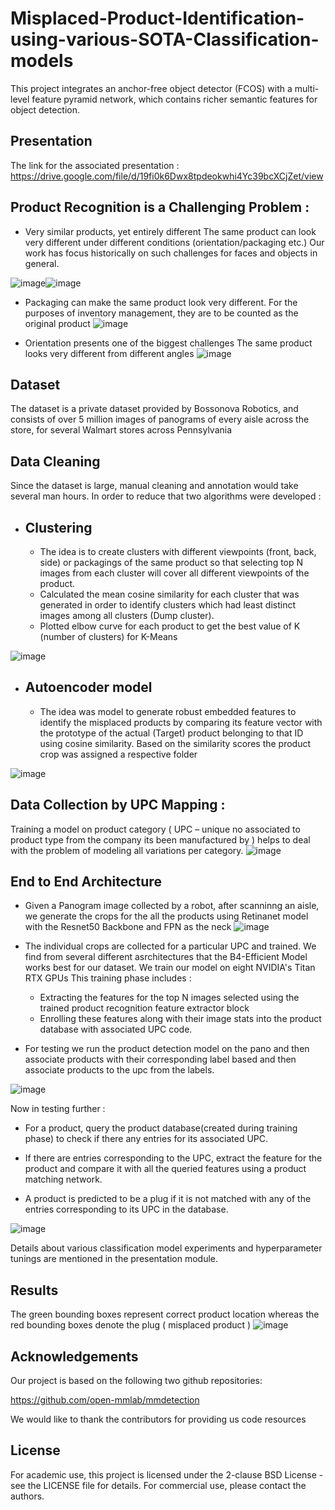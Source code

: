 # Misplaced-Product-Identification-using-various-SOTA-Classification-models

This project integrates an anchor-free object detector (FCOS) with a multi-level feature pyramid network, which contains richer semantic features for object detection.

## Presentation

The link for the associated presentation : https://drive.google.com/file/d/19fi0k6Dwx8tpdeokwhi4Yc39bcXCjZet/view

## Product Recognition is a Challenging Problem :
- Very similar products, yet entirely different
The same product can look very different under different conditions (orientation/packaging etc.) 
Our work has focus historically on such challenges for faces and objects in general.

![image](https://user-images.githubusercontent.com/54212099/115286524-29107500-a11d-11eb-9b09-e7527f99efdd.png)![image](https://user-images.githubusercontent.com/54212099/115286554-30d01980-a11d-11eb-9d16-bc15b80e5c0b.png)

- Packaging can make the same product look very different.
For the purposes of inventory management, they are to be counted as the original product
![image](https://user-images.githubusercontent.com/54212099/115286353-fa929a00-a11c-11eb-879e-a51feceb6438.png)

- Orientation presents one of the biggest challenges
The same product looks very different from different angles
![image](https://user-images.githubusercontent.com/54212099/115286661-4ba28e00-a11d-11eb-99f1-86ee13d60f83.png)

## Dataset

The dataset is a private dataset provided by Bossonova Robotics, and consists of over 5 million images of panograms of every aisle across the store, for several Walmart stores across Pennsylvania

## Data Cleaning

Since the dataset is large, manual cleaning and annotation would take several man hours. In order to reduce that two algorithms were developed :
 - ## Clustering
    - The idea is to create clusters with different viewpoints (front, back, side) or packagings of the same product so that selecting top N images from each cluster will cover all different viewpoints of the product.
    - Calculated the mean cosine similarity for each cluster that was generated in order to identify clusters which had least distinct images among all clusters (Dump cluster).
    - Plotted elbow curve for each product to get the best value of K (number of clusters) for K-Means

![image](https://user-images.githubusercontent.com/54212099/115292866-8d830280-a124-11eb-8376-10aa9bf3301e.png)

- ## Autoencoder model
  - The idea was model to generate robust embedded features to identify the misplaced products by comparing its feature vector with the prototype of the actual (Target) product belonging to that ID using cosine similarity. Based on the similarity scores the product crop was assigned a respective folder

![image](https://user-images.githubusercontent.com/54212099/115293005-c622dc00-a124-11eb-9f9f-120b8112bb25.png)


## Data Collection by UPC Mapping :

Training a model on product category ( UPC – unique no associated to product type from the company its been manufactured by ) helps to deal with the problem of modeling all variations per category.
![image](https://user-images.githubusercontent.com/54212099/115287083-d97e7900-a11d-11eb-9117-23a3dd57cf8c.png)

## End to End Architecture 
- Given a Panogram image collected by a robot, after scanninng an aisle, we generate the crops for the all the products using Retinanet model with the Resnet50 Backbone and FPN as the neck
![image](https://user-images.githubusercontent.com/54212099/115289790-f9636c00-a120-11eb-8993-7b5c4c934174.png)

- The individual crops are collected for a particular UPC and trained. We find from several different asrchitectures that the B4-Efficient Model works best for our dataset. We train our model on eight NVIDIA's Titan RTX GPUs This training phase includes  :
   - Extracting the features for the top N images selected using the trained product recognition feature extractor block 
   - Enrolling these features along with their image stats into the product database with associated UPC code.
- For testing we run the product detection model on the pano and then associate products with their corresponding label based and then associate products to the upc from the labels.

![image](https://user-images.githubusercontent.com/54212099/115290803-f61cb000-a121-11eb-9818-40cdc05e30e4.png)

Now in testing further :

  - For a product, query the product database(created during training phase) to check if there any entries for its associated UPC.

  - If there are entries corresponding to the UPC, extract the feature for the product and compare it with all the queried features using a  product matching network.

  - A product is predicted to be a plug if it is not matched with any of the entries corresponding to its UPC in the database.

![image](https://user-images.githubusercontent.com/54212099/115291346-a094d300-a122-11eb-9934-731ad0c88463.png)

Details about various classification model experiments and hyperparameter tunings are mentioned in the presentation module.

## Results

The green bounding boxes represent correct product location whereas the red bounding boxes denote the plug ( misplaced product ) 
![image](https://user-images.githubusercontent.com/54212099/115300557-19e5f300-a12e-11eb-813f-5d282d0de248.png)


## Acknowledgements
Our project is based on the following two github repositories:

https://github.com/open-mmlab/mmdetection

We would like to thank the contributors for providing us code resources

## License
For academic use, this project is licensed under the 2-clause BSD License - see the LICENSE file for details. For commercial use, please contact the authors.
